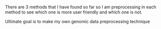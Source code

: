 There are 3 methods that I  have found so far so I am preprocessing in each method to see which one is more user friendly and which one is not.

Ultimate goal is to make my own genomic data preprocessing technique


